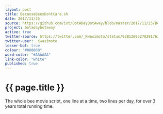 ```yaml
---
layout: post
title: BecauseBeesDontCare.sh
date: 2017/11/25
source: https://github.com/ixt/BotADayBotAway/blob/master/2017/11/25/BecauseBeesDontCare.sh
project: botadaybotaway
active: true
twitter-source: https://twitter.com/_Kwasimoto/status/928126952782917632
twitter-user: _Kwasimoto
lesser-bot: true
colour: "#080808"
word-color: "#AAAAAA"
link-color: "white"
published: true
---
```

# {{ page.title }} 

The whole bee movie script, one line at a time, two lines per day, for over 3 years total running time. 
